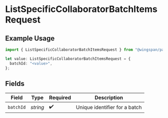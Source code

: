 # ListSpecificCollaboratorBatchItemsRequest

## Example Usage

```typescript
import { ListSpecificCollaboratorBatchItemsRequest } from "@wingspan/payments/sdk/models/operations";

let value: ListSpecificCollaboratorBatchItemsRequest = {
  batchId: "<value>",
};
```

## Fields

| Field                         | Type                          | Required                      | Description                   |
| ----------------------------- | ----------------------------- | ----------------------------- | ----------------------------- |
| `batchId`                     | *string*                      | :heavy_check_mark:            | Unique identifier for a batch |